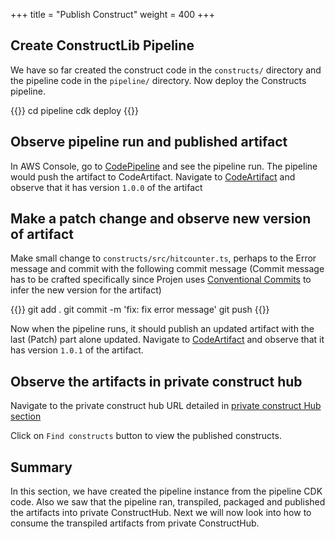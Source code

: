 +++
title = "Publish Construct"
weight = 400
+++

## Create ConstructLib Pipeline

We have so far created the construct code in the `constructs/` directory and the pipeline code in the `pipeline/` directory.  Now deploy the Constructs pipeline.

{{<highlight bash>}}
cd pipeline
cdk deploy
{{</highlight>}}

## Observe pipeline run and published artifact

In AWS Console, go to [CodePipeline](https://console.aws.amazon.com/codesuite/codepipeline/pipelines) and see the pipeline run.  The pipeline would push the artifact to CodeArtifact.  Navigate to [CodeArtifact](https://console.aws.amazon.com/codesuite/codeartifact/repositories) and observe that it has version `1.0.0` of the artifact


## Make a patch change and observe new version of artifact

Make small change to `constructs/src/hitcounter.ts`, perhaps to the Error message and commit with the following commit message (Commit message has to be crafted specifically since Projen uses [Conventional Commits](https://www.conventionalcommits.org/en/v1.0.0/#specification) to infer the new version for the artifact)

{{<highlight bash>}}
git add .
git commit -m 'fix: fix error message'
git push
{{</highlight>}}

Now when the pipeline runs, it should publish an updated artifact with the last (Patch) part alone updated.   Navigate to [CodeArtifact](https://console.aws.amazon.com/codesuite/codeartifact/repositories) and observe that it has version `1.0.1` of the artifact.

## Observe the artifacts in private construct hub

Navigate to the private construct hub URL detailed in [private construct Hub section](../1000-create-construct-hub.md)

Click on `Find constructs` button to view the published constructs.

## Summary
In this section, we have created the pipeline instance from the pipeline CDK code.  Also we saw that the pipeline ran, transpiled, packaged and published the artifacts into private ConstructHub.  Next we will now look into how to consume the transpiled artifacts from private ConstructHub.